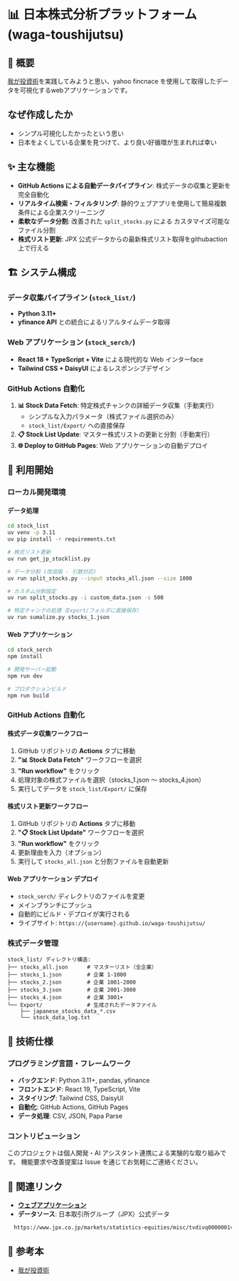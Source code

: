# 📊 日本株式分析プラットフォーム (waga-toushijutsu)

## 🌟 概要
[我が投資術](https://amzn.to/3IEVRkq)を実践してみようと思い、yahoo fincnace を使用して取得したデータを可視化するwebアプリケーションです。

## なぜ作成したか
- シンプル可視化したかったという思い
- 日本をよくしている企業を見つけて、より良い好循環が生まれれば幸い

## ✨ 主な機能

- **GitHub Actions による自動データパイプライン**: 株式データの収集と更新を完全自動化
- **リアルタイム検索・フィルタリング**: 静的ウェブアプリを使用して簡易複数条件による企業スクリーニング
- **柔軟なデータ分割**: 改善された `split_stocks.py` による カスタマイズ可能なファイル分割
- **株式リスト更新**: JPX 公式データからの最新株式リスト取得をgithubaction上で行える


## 🏗️ システム構成

### データ収集パイプライン (`stock_list/`)
- **Python 3.11+** 
- **yfinance API** との統合によるリアルタイムデータ取得


### Web アプリケーション (`stock_serch/`)
- **React 18 + TypeScript + Vite** による現代的な Web インターface
- **Tailwind CSS + DaisyUI** によるレスポンシブデザイン


### GitHub Actions 自動化
1. **📊 Stock Data Fetch**: 特定株式チャンクの詳細データ収集（手動実行）
   - シンプルな入力パラメータ（株式ファイル選択のみ）
   - `stock_list/Export/` への直接保存
2. **📋 Stock List Update**: マスター株式リストの更新と分割（手動実行）
3. **🌐 Deploy to GitHub Pages**: Web アプリケーションの自動デプロイ

## 🚀 利用開始

### ローカル開発環境

#### データ処理
```bash
cd stock_list
uv venv -p 3.11 
uv pip install -r requirements.txt

# 株式リスト更新
uv run get_jp_stocklist.py

# データ分割 (改良版 - 引数対応)
uv run split_stocks.py --input stocks_all.json --size 1000

# カスタム分割設定
uv run split_stocks.py -i custom_data.json -s 500

# 特定チャンクの処理（Export/フォルダに直接保存）
uv run sumalize.py stocks_1.json
```

#### Web アプリケーション
```bash
cd stock_serch
npm install

# 開発サーバー起動
npm run dev

# プロダクションビルド
npm run build
```

### GitHub Actions 自動化

#### 株式データ収集ワークフロー
1. GitHub リポジトリの **Actions** タブに移動
2. **"📊 Stock Data Fetch"** ワークフローを選択
3. **"Run workflow"** をクリック
4. 処理対象の株式ファイルを選択（stocks_1.json ～ stocks_4.json）
5. 実行してデータを `stock_list/Export/` に保存

#### 株式リスト更新ワークフロー
1. GitHub リポジトリの **Actions** タブに移動
2. **"📋 Stock List Update"** ワークフローを選択
3. **"Run workflow"** をクリック
4. 更新理由を入力（オプション）
5. 実行して `stocks_all.json` と分割ファイルを自動更新

#### Web アプリケーション デプロイ
- `stock_serch/` ディレクトリのファイルを変更
- メインブランチにプッシュ
- 自動的にビルド・デプロイが実行される
- ライブサイト: `https://{username}.github.io/waga-toushijutsu/`


### 株式データ管理
```
stock_list/ ディレクトリ構造:
├── stocks_all.json      # マスターリスト（全企業）
├── stocks_1.json        # 企業 1-1000
├── stocks_2.json        # 企業 1001-2000
├── stocks_3.json        # 企業 2001-3000
├── stocks_4.json        # 企業 3001+
└── Export/              # 生成されたデータファイル
    ├── japanese_stocks_data_*.csv
    └── stock_data_log.txt
```


## 🔧 技術仕様

### プログラミング言語・フレームワーク
- **バックエンド**: Python 3.11+, pandas, yfinance
- **フロントエンド**: React 19, TypeScript, Vite
- **スタイリング**: Tailwind CSS, DaisyUI
- **自動化**: GitHub Actions, GitHub Pages
- **データ処理**: CSV, JSON, Papa Parse


### コントリビューション
このプロジェクトは個人開発・AI アシスタント連携による実験的な取り組みです。
機能要求や改善提案は Issue を通じてお気軽にご連絡ください。


## 🔗 関連リンク
- [**ウェブアプリケーション**](testkun.net/waga-toushijutsu/)
- **データソース**: 日本取引所グループ（JPX）公式データ
```html
  https://www.jpx.co.jp/markets/statistics-equities/misc/tvdivq0000001vg2-att/data_j.xls
  ```

## 📕 参考本
- [我が投資術](https://amzn.to/3IEVRkq)
  
